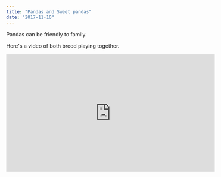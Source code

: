 ```yaml
---
title: "Pandas and Sweet pandas"
date: "2017-11-10"
---
```


Pandas can be friendly to family.

Here's a video of both breed playing together.

<iframe width="560" height="315" src="https://www.youtube.com/embed/4n0xNbfJLR8" frameborder="0" allowfullscreen></iframe>